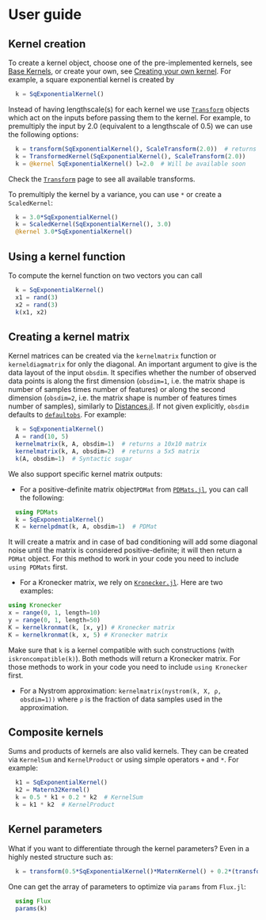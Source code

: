 # User guide

## Kernel creation

To create a kernel object, choose one of the pre-implemented kernels, see [Base Kernels](@ref), or create your own, see [Creating your own kernel](@ref).
For example, a square exponential kernel is created by
```julia
  k = SqExponentialKernel()
```
Instead of having lengthscale(s) for each kernel we use [`Transform`](@ref) objects which act on the inputs before passing them to the kernel.
For example, to premultiply the input by 2.0 (equivalent to a lengthscale of 0.5) we can use the following options:
```julia
  k = transform(SqExponentialKernel(), ScaleTransform(2.0))  # returns a TransformedKernel
  k = TransformedKernel(SqExponentialKernel(), ScaleTransform(2.0))
  k = @kernel SqExponentialKernel() l=2.0  # Will be available soon
```
Check the [`Transform`](@ref) page to see all available transforms.

To premultiply the kernel by a variance, you can use `*` or create a `ScaledKernel`:
```julia
  k = 3.0*SqExponentialKernel()
  k = ScaledKernel(SqExponentialKernel(), 3.0)
  @kernel 3.0*SqExponentialKernel()
```

## Using a kernel function

To compute the kernel function on two vectors you can call
```julia
  k = SqExponentialKernel()
  x1 = rand(3)
  x2 = rand(3)
  k(x1, x2)
```

## Creating a kernel matrix

Kernel matrices can be created via the `kernelmatrix` function or `kerneldiagmatrix` for only the diagonal.
An important argument to give is the data layout of the input `obsdim`. It specifies whether the number of observed data points is along the first dimension (`obsdim=1`, i.e. the matrix shape is number of samples times number of features) or along the second dimension (`obsdim=2`, i.e. the matrix shape is number of features times number of samples), similarly to [Distances.jl](https://github.com/JuliaStats/Distances.jl). If not given explicitly, `obsdim` defaults to [`defaultobs`](@ref).
For example:
```julia
  k = SqExponentialKernel()
  A = rand(10, 5)
  kernelmatrix(k, A, obsdim=1)  # returns a 10x10 matrix
  kernelmatrix(k, A, obsdim=2)  # returns a 5x5 matrix
  k(A, obsdim=1)  # Syntactic sugar
```

We also support specific kernel matrix outputs:
- For a positive-definite matrix object`PDMat` from [`PDMats.jl`](https://github.com/JuliaStats/PDMats.jl), you can call the following:
```julia
  using PDMats
  k = SqExponentialKernel()
  K = kernelpdmat(k, A, obsdim=1)  # PDMat
```
It will create a matrix and in case of bad conditioning will add some diagonal noise until the matrix is considered positive-definite; it will then return a `PDMat` object. For this method to work in your code you need to include `using PDMats` first.
- For a Kronecker matrix, we rely on [`Kronecker.jl`](https://github.com/MichielStock/Kronecker.jl). Here are two examples:
```julia
using Kronecker
x = range(0, 1, length=10)
y = range(0, 1, length=50)
K = kernelkronmat(k, [x, y]) # Kronecker matrix
K = kernelkronmat(k, x, 5) # Kronecker matrix
```
Make sure that `k` is a kernel compatible with such constructions (with `iskroncompatible(k)`). Both methods will return a Kronecker matrix. For those methods to work in your code you need to include `using Kronecker` first.
- For a Nystrom approximation: `kernelmatrix(nystrom(k, X, ρ, obsdim=1))` where `ρ` is the fraction of data samples used in the approximation.

## Composite kernels

Sums and products of kernels are also valid kernels. They can be created via `KernelSum` and `KernelProduct` or using simple operators `+` and `*`.
For example:
```julia
  k1 = SqExponentialKernel()
  k2 = Matern32Kernel()
  k = 0.5 * k1 + 0.2 * k2  # KernelSum
  k = k1 * k2  # KernelProduct
```

## Kernel parameters

What if you want to differentiate through the kernel parameters? Even in a highly nested structure such as:
```julia
  k = transform(0.5*SqExponentialKernel()*MaternKernel() + 0.2*(transform(LinearKernel(), 2.0) + PolynomialKernel()), [0.1, 0.5])
```
One can get the array of parameters to optimize via `params` from `Flux.jl`:
```julia
  using Flux
  params(k)
```
